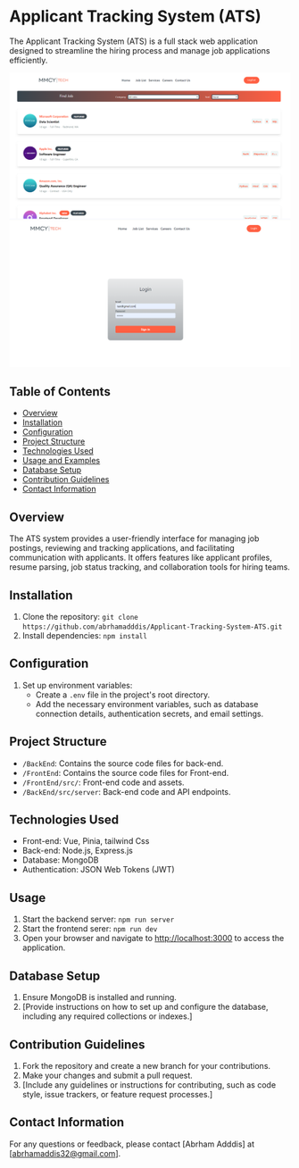 # Applicant Tracking System (ATS)

The Applicant Tracking System (ATS) is a full stack web application designed to streamline the hiring process and manage job applications efficiently.

![job listing page img](FrontEnd/src/assets/Joblisting-page.PNG)
![login page img](FrontEnd/src/assets/login.PNG)
## Table of Contents
- [Overview](#overview)
- [Installation](#installation)
- [Configuration](#configuration)
- [Project Structure](#project-structure)
- [Technologies Used](#technologies-used)
- [Usage and Examples](#usage-and-examples)
- [Database Setup](#database-setup)
- [Contribution Guidelines](#contribution-guidelines)
- [Contact Information](#contact-information)

## Overview
The ATS system provides a user-friendly interface for managing job postings, reviewing and tracking applications, and facilitating communication with applicants. It offers features like applicant profiles, resume parsing, job status tracking, and collaboration tools for hiring teams.

## Installation
1. Clone the repository: `git clone https://github.com/abrhamadddis/Applicant-Tracking-System-ATS.git`
2. Install dependencies: `npm install`

## Configuration
1. Set up environment variables:
   - Create a `.env` file in the project's root directory.
   - Add the necessary environment variables, such as database connection details, authentication secrets, and email settings.

## Project Structure
- `/BackEnd`: Contains the source code files for back-end.
- `/FrontEnd`: Contains the source code files for Front-end.
- `/FrontEnd/src/`: Front-end code and assets.
- `/BackEnd/src/server`: Back-end code and API endpoints.

## Technologies Used
- Front-end: Vue, Pinia, tailwind Css
- Back-end: Node.js, Express.js
- Database: MongoDB
- Authentication: JSON Web Tokens (JWT)

## Usage
1. Start the backend server: `npm run server`
2. Start the frontend serer: `npm run dev`
3. Open your browser and navigate to [http://localhost:3000](http://localhost:3000) to access the application.

## Database Setup
1. Ensure MongoDB is installed and running.
2. [Provide instructions on how to set up and configure the database, including any required collections or indexes.]


## Contribution Guidelines
1. Fork the repository and create a new branch for your contributions.
2. Make your changes and submit a pull request.
3. [Include any guidelines or instructions for contributing, such as code style, issue trackers, or feature request processes.]

## Contact Information
For any questions or feedback, please contact [Abrham Adddis] at [abrhamaddis32@gmail.com].